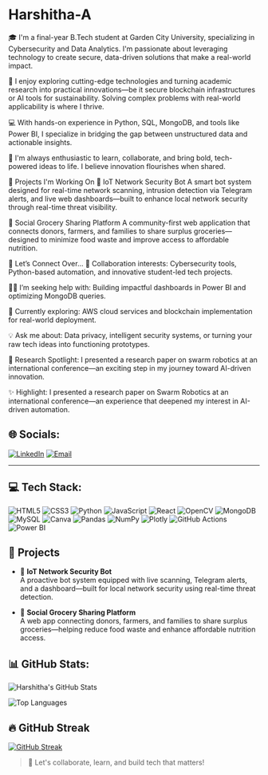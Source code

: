 # Harshitha-A
🎓 I'm a final-year B.Tech student at Garden City University, specializing in Cybersecurity and Data Analytics. I'm passionate about leveraging technology to create secure, data-driven solutions that make a real-world impact.

🚀 I enjoy exploring cutting-edge technologies and turning academic research into practical innovations—be it secure blockchain infrastructures or AI tools for sustainability. Solving complex problems with real-world applicability is where I thrive.

💻 With hands-on experience in Python, SQL, MongoDB, and tools like Power BI, I specialize in bridging the gap between unstructured data and actionable insights.

🤝 I'm always enthusiastic to learn, collaborate, and bring bold, tech-powered ideas to life. I believe innovation flourishes when shared.

🔧 Projects I'm Working On
🤖 IoT Network Security Bot
A smart bot system designed for real-time network scanning, intrusion detection via Telegram alerts, and live web dashboards—built to enhance local network security through real-time threat visibility.

🛒 Social Grocery Sharing Platform
A community-first web application that connects donors, farmers, and families to share surplus groceries—designed to minimize food waste and improve access to affordable nutrition.

💬 Let’s Connect Over...
🤝 Collaboration interests:
Cybersecurity tools, Python-based automation, and innovative student-led tech projects.

🙋‍♀️ I’m seeking help with:
Building impactful dashboards in Power BI and optimizing MongoDB queries.

🌱 Currently exploring:
AWS cloud services and blockchain implementation for real-world deployment.

💡 Ask me about:
Data privacy, intelligent security systems, or turning your raw tech ideas into functioning prototypes.

🔬 Research Spotlight: 
I presented a research paper on swarm robotics at an international conference—an exciting step in my journey toward AI-driven innovation.

✨ Highlight:
I presented a research paper on Swarm Robotics at an international conference—an experience that deepened my interest in AI-driven automation.





## 🌐 Socials:

[![LinkedIn](https://img.shields.io/badge/LinkedIn-blue?style=for-the-badge&logo=linkedin)]((https://img.shields.io/badge/LinkedIn-blue?style=for-the-badge&logo=linkedin)](https://www.linkedin.com/)/)
[![Email](https://img.shields.io/badge/Gmail-red?style=for-the-badge&logo=gmail)](mailto:aharshitha89@gmail.com)

---

## 💻 Tech Stack:

![HTML5](https://img.shields.io/badge/HTML5-E34F26?style=for-the-badge&logo=html5)
![CSS3](https://img.shields.io/badge/CSS3-1572B6?style=for-the-badge&logo=css3)
![Python](https://img.shields.io/badge/Python-3776AB?style=for-the-badge&logo=python)
![JavaScript](https://img.shields.io/badge/JavaScript-F7DF1E?style=for-the-badge&logo=javascript)
![React](https://img.shields.io/badge/React-20232A?style=for-the-badge&logo=react)
![OpenCV](https://img.shields.io/badge/OpenCV-5C3EE8?style=for-the-badge&logo=opencv)
![MongoDB](https://img.shields.io/badge/MongoDB-47A248?style=for-the-badge&logo=mongodb)
![MySQL](https://img.shields.io/badge/MySQL-00758F?style=for-the-badge&logo=mysql)
![Canva](https://img.shields.io/badge/Canva-00C4CC?style=for-the-badge&logo=canva)
![Pandas](https://img.shields.io/badge/Pandas-150458?style=for-the-badge&logo=pandas)
![NumPy](https://img.shields.io/badge/Numpy-013243?style=for-the-badge&logo=numpy)
![Plotly](https://img.shields.io/badge/Plotly-3F4F75?style=for-the-badge&logo=plotly)
![GitHub Actions](https://img.shields.io/badge/GitHub_Actions-2088FF?style=for-the-badge&logo=github-actions)
![Power BI](https://img.shields.io/badge/PowerBI-F2C811?style=for-the-badge&logo=powerbi)



## 📌 Projects

- 🤖 **IoT Network Security Bot**  
A proactive bot system equipped with live scanning, Telegram alerts, and a dashboard—built for local network security using real-time threat detection.

- 🛒 **Social Grocery Sharing Platform**  
A web app connecting donors, farmers, and families to share surplus groceries—helping reduce food waste and enhance affordable nutrition access.



## 📊 GitHub Stats:

![Harshitha's GitHub Stats](https://github-readme-stats.vercel.app/api?username=HarshithaA&show_icons=true&theme=radical)

![Top Languages](https://github-readme-stats.vercel.app/api/top-langs/?username=HarshithaA&layout=compact&theme=radical)



## 🔥 GitHub Streak

[![GitHub Streak](https://github-readme-streak-stats.herokuapp.com?user=HarshithaA&theme=radical)](https://git.io/streak-stats)



> 🚀 Let's collaborate, learn, and build tech that matters!
